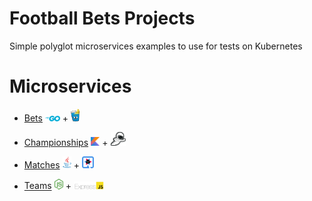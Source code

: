 # Football Bets Projects
Simple polyglot microservices examples to use for tests on Kubernetes

# Microservices
* [Bets](https://github.com/angelokurtis/football-bets/tree/master/bets) <a href="https://golang.org/"><img src="https://github.com/angelokurtis/football-bets/raw/master/images/golang.png" width="5%"></a> + <a href="https://gin-gonic.com/"><img src="https://github.com/angelokurtis/football-bets/raw/master/images/gin.png" width="3%"></a>

* [Championships](https://github.com/angelokurtis/football-bets/tree/master/championships) <a href="https://kotlinlang.org/"><img src="https://github.com/angelokurtis/football-bets/raw/master/images/kotlin.png" width="3%"></a> + <a href="https://micronaut.io/"><img src="https://github.com/angelokurtis/football-bets/raw/master/images/micronaut.png" width="5%"></a>

* [Matches](https://github.com/angelokurtis/football-bets/tree/master/matches) <a href="https://java.com/"><img src="https://github.com/angelokurtis/football-bets/raw/master/images/java.png" width="3%"></a> + <a href="https://quarkus.io/"><img src="https://github.com/angelokurtis/football-bets/raw/master/images/quarkus.png" width="4%"></a>

* [Teams](https://github.com/angelokurtis/football-bets/tree/master/teams) <a href="https://nodejs.org/"><img src="https://github.com/angelokurtis/football-bets/raw/master/images/nodejs.png" width="3%"></a> + <a href="https://expressjs.com/"><img src="https://github.com/angelokurtis/football-bets/raw/master/images/expressjs.png" width="10%"></a>


